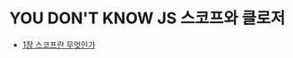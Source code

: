 # YOU DON'T KNOW JS 스코프와 클로저

* [1장 스코프란 무엇인가](https://github.com/HoseokNa/book_review/blob/master/YOU_DONT_KNOW_JS(SCOPE&CLOSURES)/chapter1.md)

